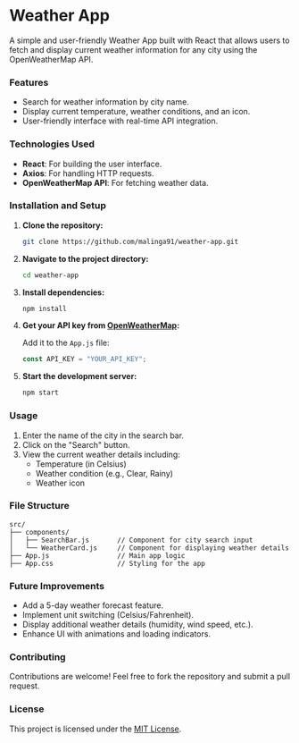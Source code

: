 # Weather App

A simple and user-friendly Weather App built with React that allows users to fetch and display current weather information for any city using the OpenWeatherMap API.

### Features

- Search for weather information by city name.
- Display current temperature, weather conditions, and an icon.
- User-friendly interface with real-time API integration.

### Technologies Used

- **React**: For building the user interface.
- **Axios**: For handling HTTP requests.
- **OpenWeatherMap API**: For fetching weather data.

### Installation and Setup

1. **Clone the repository:**

   ```bash
   git clone https://github.com/malinga91/weather-app.git
   ```

2. **Navigate to the project directory:**

   ```bash
   cd weather-app
   ```

3. **Install dependencies:**

   ```bash
   npm install
   ```

4. **Get your API key from [OpenWeatherMap](https://openweathermap.org/):**
   
   Add it to the `App.js` file:
   
   ```javascript
   const API_KEY = "YOUR_API_KEY";
   ```

5. **Start the development server:**

   ```bash
   npm start
   ```

### Usage

1. Enter the name of the city in the search bar.
2. Click on the "Search" button.
3. View the current weather details including:
   - Temperature (in Celsius)
   - Weather condition (e.g., Clear, Rainy)
   - Weather icon

### File Structure

```
src/
├── components/
│   ├── SearchBar.js       // Component for city search input
│   └── WeatherCard.js     // Component for displaying weather details
├── App.js                 // Main app logic
├── App.css                // Styling for the app
```

### Future Improvements

- Add a 5-day weather forecast feature.
- Implement unit switching (Celsius/Fahrenheit).
- Display additional weather details (humidity, wind speed, etc.).
- Enhance UI with animations and loading indicators.

### Contributing

Contributions are welcome! Feel free to fork the repository and submit a pull request.

### License

This project is licensed under the [MIT License](LICENSE).

